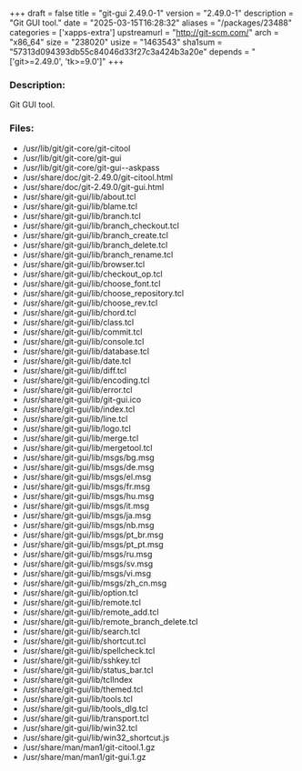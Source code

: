 +++
draft = false
title = "git-gui 2.49.0-1"
version = "2.49.0-1"
description = "Git GUI tool."
date = "2025-03-15T16:28:32"
aliases = "/packages/23488"
categories = ['xapps-extra']
upstreamurl = "http://git-scm.com/"
arch = "x86_64"
size = "238020"
usize = "1463543"
sha1sum = "57313d094393db55c84046d33f27c3a424b3a20e"
depends = "['git>=2.49.0', 'tk>=9.0']"
+++
### Description: 
Git GUI tool.

### Files: 
* /usr/lib/git/git-core/git-citool
* /usr/lib/git/git-core/git-gui
* /usr/lib/git/git-core/git-gui--askpass
* /usr/share/doc/git-2.49.0/git-citool.html
* /usr/share/doc/git-2.49.0/git-gui.html
* /usr/share/git-gui/lib/about.tcl
* /usr/share/git-gui/lib/blame.tcl
* /usr/share/git-gui/lib/branch.tcl
* /usr/share/git-gui/lib/branch_checkout.tcl
* /usr/share/git-gui/lib/branch_create.tcl
* /usr/share/git-gui/lib/branch_delete.tcl
* /usr/share/git-gui/lib/branch_rename.tcl
* /usr/share/git-gui/lib/browser.tcl
* /usr/share/git-gui/lib/checkout_op.tcl
* /usr/share/git-gui/lib/choose_font.tcl
* /usr/share/git-gui/lib/choose_repository.tcl
* /usr/share/git-gui/lib/choose_rev.tcl
* /usr/share/git-gui/lib/chord.tcl
* /usr/share/git-gui/lib/class.tcl
* /usr/share/git-gui/lib/commit.tcl
* /usr/share/git-gui/lib/console.tcl
* /usr/share/git-gui/lib/database.tcl
* /usr/share/git-gui/lib/date.tcl
* /usr/share/git-gui/lib/diff.tcl
* /usr/share/git-gui/lib/encoding.tcl
* /usr/share/git-gui/lib/error.tcl
* /usr/share/git-gui/lib/git-gui.ico
* /usr/share/git-gui/lib/index.tcl
* /usr/share/git-gui/lib/line.tcl
* /usr/share/git-gui/lib/logo.tcl
* /usr/share/git-gui/lib/merge.tcl
* /usr/share/git-gui/lib/mergetool.tcl
* /usr/share/git-gui/lib/msgs/bg.msg
* /usr/share/git-gui/lib/msgs/de.msg
* /usr/share/git-gui/lib/msgs/el.msg
* /usr/share/git-gui/lib/msgs/fr.msg
* /usr/share/git-gui/lib/msgs/hu.msg
* /usr/share/git-gui/lib/msgs/it.msg
* /usr/share/git-gui/lib/msgs/ja.msg
* /usr/share/git-gui/lib/msgs/nb.msg
* /usr/share/git-gui/lib/msgs/pt_br.msg
* /usr/share/git-gui/lib/msgs/pt_pt.msg
* /usr/share/git-gui/lib/msgs/ru.msg
* /usr/share/git-gui/lib/msgs/sv.msg
* /usr/share/git-gui/lib/msgs/vi.msg
* /usr/share/git-gui/lib/msgs/zh_cn.msg
* /usr/share/git-gui/lib/option.tcl
* /usr/share/git-gui/lib/remote.tcl
* /usr/share/git-gui/lib/remote_add.tcl
* /usr/share/git-gui/lib/remote_branch_delete.tcl
* /usr/share/git-gui/lib/search.tcl
* /usr/share/git-gui/lib/shortcut.tcl
* /usr/share/git-gui/lib/spellcheck.tcl
* /usr/share/git-gui/lib/sshkey.tcl
* /usr/share/git-gui/lib/status_bar.tcl
* /usr/share/git-gui/lib/tclIndex
* /usr/share/git-gui/lib/themed.tcl
* /usr/share/git-gui/lib/tools.tcl
* /usr/share/git-gui/lib/tools_dlg.tcl
* /usr/share/git-gui/lib/transport.tcl
* /usr/share/git-gui/lib/win32.tcl
* /usr/share/git-gui/lib/win32_shortcut.js
* /usr/share/man/man1/git-citool.1.gz
* /usr/share/man/man1/git-gui.1.gz
